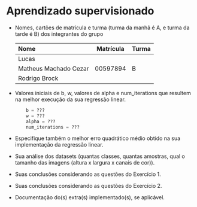 # Aprendizado supervisionado

* Nomes, cartões de matrícula e turma (turma da manhã é A, e turma da tarde é B) dos integrantes do
grupo

    | Nome                  | Matrícula | Turma |
    |:----------------------|:---------:|:------|
    | Lucas                 |           |       |
    | Matheus Machado Cezar | 00597894  | B     |
    | Rodrigo Brock         |           |       |

* Valores iniciais de b, w, valores de alpha e num_iterations que resultem na melhor execução da sua regressão linear.

    ``` python
        b = ???
        w = ???
        alpha = ???
        num_iterations = ???
    ```

* Especifique também o melhor erro quadrático médio obtido na sua implementação da regressão linear.
* Sua análise dos datasets (quantas classes, quantas amostras, qual o tamanho das imagens (altura x largura x canais de cor)).
* Suas conclusões considerando as questões do Exercício 1.
* Suas conclusões considerando as questões do Exercício 2.
* Documentação do(s) extra(s) implementado(s), se aplicável.
